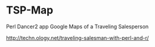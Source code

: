# TSP-Map
Perl Dancer2 app
Google Maps of a Traveling Salesperson 

http://techn.ology.net/traveling-salesman-with-perl-and-r/
